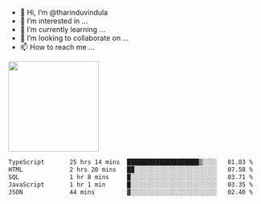 - 👋 Hi, I’m @tharinduvindula
- 👀 I’m interested in ...
- 🌱 I’m currently learning ...
- 💞️ I’m looking to collaborate on ...
- 📫 How to reach me ...

<!---
tharinduvindula/tharinduvindula is a ✨ special ✨ repository because its `README.md` (this file) appears on your GitHub profile.
You can click the Preview link to take a look at your changes.
--->

<img height="180em" src="https://github-readme-stats.vercel.app/api?username=tharinduvindula&show_icons=true&hide_border=false&&count_private=true&include_all_commits=true" />


<!--START_SECTION:waka-->

```txt
TypeScript       25 hrs 14 mins  ████████████████████▒░░░░   81.83 %
HTML             2 hrs 20 mins   ██░░░░░░░░░░░░░░░░░░░░░░░   07.58 %
SQL              1 hr 8 mins     █░░░░░░░░░░░░░░░░░░░░░░░░   03.71 %
JavaScript       1 hr 1 min      █░░░░░░░░░░░░░░░░░░░░░░░░   03.35 %
JSON             44 mins         ▓░░░░░░░░░░░░░░░░░░░░░░░░   02.40 %
```

<!--END_SECTION:waka-->
